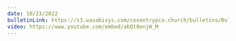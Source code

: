```yaml
---
date: 10/23/2022
bulletinLink: https://s3.wasabisys.com/coventrypca.church/bulletins/Bulletin 2022-10-23.pdf
video: https://www.youtube.com/embed/abQt0enjW_M
---
```

